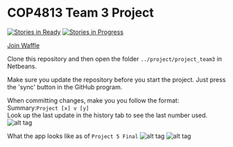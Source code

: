 # COP4813 Team 3 Project

[![Stories in Ready](https://badge.waffle.io/cop4813-team3/project.svg?label=ready&title=Ready)](http://waffle.io/cop4813-team3/project) [![Stories in Progress](https://badge.waffle.io/cop4813-team3/project.svg?label=In%20Progress&title=In%20Progress)](http://waffle.io/cop4813-team3/project)

[Join Waffle](https://waffle.io/cop4813-team3/project)

Clone this repository and then open the folder <code>../project/project_team3</code> in Netbeans.

Make sure you update the repository before you start the project.
Just press the 'sync' button in the GitHub program.

When committing changes, make you you follow the format:
<br>
Summary:<code>Project [x] v [y]</code>
<br>
Look up the last update in the history tab to see the last number used.
![alt tag](http://i.imgur.com/Mj2IX6V.png)

What the app looks like as of <code>Project 5 Final</code>
![alt tag](http://i.imgur.com/UXHC1LX.png)
![alt tag](http://i.imgur.com/s1hgt5B.jpg5 )
